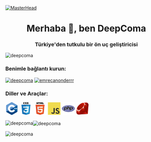 [![MasterHead](https://3dduvarkagitlari.com/Content/images/2020/5/5/l/3dduvarkagitlari-c3c82c49.jpg)](https://3dduvarkagitlari.com/yazilim-duvar-kagidi-modeli-yazilir45106497810261)
<h1 align="center">Merhaba 👋, ben DeepComa</h1>
<h3 align="center">Türkiye'den tutkulu bir ön uç geliştiricisi</h3>

<p align="left"> <img src="https://komarev.com/ghpvc/?username=deepcoma&label=Profile%20views&color=0e75b6&style=flat" alt="deepcoma" /> </p>

<h3 align="left">Benimle bağlantı kurun:</h3>
<p align="left">
  <a href="https://linkedin.com/in/deepcoma" target="_blank"><img align="center" src="https://raw.githubusercontent.com/rahuldkjain/github-profile-readme-generator/master/src/images/icons/Social/linked-in-alt.svg" alt="deepcoma" height="30" width="40" /></a>
  <a href="https://instagram.com/emrecanonderrr" target="_blank"><img align="center" src="https://raw.githubusercontent.com/rahuldkjain/github-profile-readme-generator/master/src/images/icons/Social/instagram.svg" alt="emrecanonderrr" height="30" width="40" /></a>
</p>

<h3 align="left">Diller ve Araçlar:</h3>
<p align="left">
  <a href="https://www.w3schools.com/cpp/" target="_blank" rel="noreferrer"><img src="https://raw.githubusercontent.com/devicons/devicon/master/icons/cplusplus/cplusplus-original.svg" alt="cplusplus" width="40" height="40"/></a>
  <a href="https://www.w3schools.com/css/" target="_blank" rel="noreferrer"><img src="https://raw.githubusercontent.com/devicons/devicon/master/icons/css3/css3-original-wordmark.svg" alt="css3" width="40" height="40"/></a>
  <a href="https://www.w3.org/html/" target="_blank" rel="noreferrer"><img src="https://raw.githubusercontent.com/devicons/devicon/master/icons/html5/html5-original-wordmark.svg" alt="html5" width="40" height="40"/></a>
  <a href="https://developer.mozilla.org/en-US/docs/Web/JavaScript" target="_blank" rel="noreferrer"><img src="https://raw.githubusercontent.com/devicons/devicon/master/icons/javascript/javascript-original.svg" alt="javascript" width="40" height="40"/></a>
  <a href="https://www.php.net" target="_blank" rel="noreferrer"><img src="https://raw.githubusercontent.com/devicons/devicon/master/icons/php/php-original.svg" alt="php" width="40" height="40"/></a>
  <a href="https://www.ruby-lang.org/en/" target="_blank" rel="noreferrer"><img src="https://raw.githubusercontent.com/devicons/devicon/master/icons/ruby/ruby-original.svg" alt="ruby" width="40" height="40"/></a>
</p>

<p><img align="left" src="https://github-readme-stats.vercel.app/api/top-langs?username=deepcoma&show_icons=true&locale=en&layout=compact" alt="deepcoma" /></p>

<p> <img align="center" src="https://github-readme-stats.vercel.app/api?username=deepcoma&show_icons=true&locale=en" alt="deepcoma" /></p>

<p><img align="center" src="https://github-readme-streak-stats.herokuapp.com/?user=deepcoma&" alt="deepcoma" /></p>

